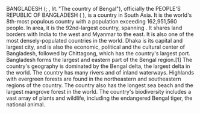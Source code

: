 BANGLADESH (; , lit. "The country of Bengal"), officially the PEOPLE'S REPUBLIC OF BANGLADESH ( ), is a country in South Asia. It is the world's 8th-most populous country with a population exceeding 162,951,560 people. In area, it is the 92nd-largest country, spanning . It shares land borders with India to the west and Myanmar to the east. It is also one of the most densely-populated countries in the world. Dhaka is its capital and largest city, and is also the economic, political and the cultural center of Bangladesh, followed by Chittagong, which has the country's largest port. Bangladesh forms the largest and eastern part of the Bengal region.[1] The country's geography is dominated by the Bengal delta, the largest delta in the world. The country has many rivers and of inland waterways. Highlands with evergreen forests are found in the northeastern and southeastern regions of the country. The country also has the longest sea beach and the largest mangrove forest in the world. The country's biodiversity includes a vast array of plants and wildlife, including the endangered Bengal tiger, the national animal.

